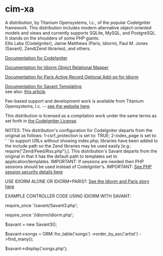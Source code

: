 cim-xa
======

A distribution, by Titanium Opensystems, l.c., of the popular CodeIgniter framework. 
This distribution includes modern alternative object-oriented models and views and currently supports SQLite, MySQL, and PostgreSQL.
It stands on the shoulders of some PHP giants:  
Ellis Labs (CodeIgniter), Jamie Matthews (Paris, Idiorm), Paul M. Jones (Savant), Zend(Zend libraries), and others. 

<a href="http://ellislab.com/codeigniter/user-guide/toc.html">Documentation for CodeIgniter</a>

<a href="http://idiorm.readthedocs.org/en/latest/">Documentation for Idiorm Object Relational Mapper</a>

<a href="http://paris.readthedocs.org/en/latest/">Documentation for Paris Active Record Optional Add-on for Idiorm</a>

<a href="http://phpsavant.com/docs/">Documentation for Savant Templating</a>;  
see also: <a href="http://devzone.zend.com/1542/creating-modular-template-based-interfaces-with-savant/">this article</a>.

Fee-based support and development work is available from Titanium Opensystems, l.c. -- <a href="//tinyurl.com/dbmsmax">see the website here</a>.

This distribution is licensed as a compilation work under the same terms as set forth in 
<a href="http://ellislab.com/codeigniter/user-guide/license.html">the CodeIgniter License</a>.

NOTES:
This distribution's configuration for CodeIgniter departs from the original as follows: 1-csrf_protection is set to: TRUE; 
2-index_page is set to: ' ' to support URLs without showing index.php; libraries have been added to the include path so the 
Zend libraries may be used easily [e.g.: require("Zend/Feed/Rss.php");]. This distribution's Savant departs from the original 
in that it has the default path to templates set to application/templates.
IMPORTANT: If sessions are needed then PHP sessions should be used instead of CodeIgniter's. 
IMPORTANT: <a href="http://www.php.net/manual/en/session.security.php">See PHP session security details here</a>

USE IDIORM ALONE OR IDIORM+PARIS?: <a href="http://j4mie.github.io/idiormandparis/">See the Idiorm and Paris story here</a>

EXAMPLE CONTROLLER CODE USING IDIORM WITH SAVANT:

require_once '/savant/Savant3.php';

require_once '/idiorm/idiorm.php';

$savant = new Savant3();

$savant->songs = ORM::for_table('songs') ->order_by_asc('artist') ->find_many();
			
$savant->display('songs.php');
   
 